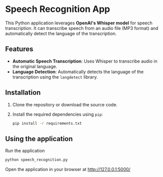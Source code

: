 # Speech Recognition App

This Python application leverages **OpenAI's Whisper model** for speech transcription. It can transcribe speech from an audio file (MP3 format) and automatically detect the language of the transcription.

## Features

- **Automatic Speech Transcription**: Uses Whisper to transcribe audio in the original language.
- **Language Detection**: Automatically detects the language of the transcription using the `langdetect` library.

## Installation

1. Clone the repository or download the source code.

2. Install the required dependencies using `pip`:

   ```bash
   pip install -r requirements.txt
   ```

## Using the application
Run the application
   ```bash
   python speech_recognition.py
   ```

Open the application in your browser at http://127.0.0.1:5000/
